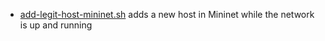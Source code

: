 - [add-legit-host-mininet.sh](https://github.com/edoardottt/offensive-onos-apps/blob/main/scripts/add-legit-host-mininet.sh) adds a new host in Mininet while the network is up and running
